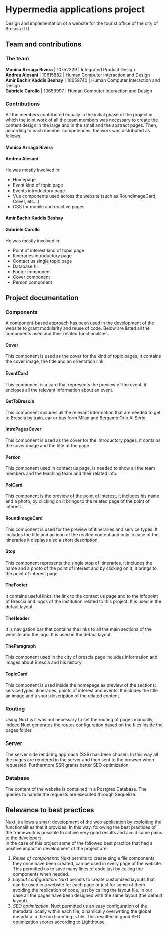 # Hypermedia applications project
Design and implementation of a website for the tourist office of the city of Brescia (IT).
## Team and contributions
### The team
**Monica Arriaga Rivera** | 10752329 | Integrated Product Design  
**Andrea Alesani** | 10615882 | Human Computer Interaction and Design  
**Amir Bachir Kaddis Beshay** | 10659740 | Human Computer Interaction and Design  
**Gabriele Carollo** | 10659997 | Human Computer Interaction and Design  
### Contributions
All the members contributed equally in the initial phase of the project in which the joint work of all the team members was necessary to create the content design in the large and in the small and the abstract pages.
Then, according to each member competences, the work was distributed as follows. 
#### Monica Arriaga Rivera
#### Andrea Alesani
He was mostly involved in:
* Homepage
* Event kind of topic page
* Events introductory page
* Vue components used across the website (such as RoundImageCard, Cover, etc...)
* CSS for mobile and reactive pages
#### Amir Bachir Kaddis Beshay
#### Gabriele Carollo
He was mostly involved in:
* Point of interest kind of topic page
* Itineraries introductory page
* Contact us single topic page
* Database fill
* Footer component
* Cover component
* Person component
## Project documentation
### Components
A component-based approach has been used in the development of the website to grant modularity and reuse of code. Below are listed all the components used and their related functionalities.
#### Cover
This component is used as the cover for the kind of topic pages, it contains the cover image, the title and an orientation link.
#### EventCard
This component is a card that represents the preview of the event, it encloses all the relevant information about an event.
#### GetToBrescia
This component includes all the relevant information that are needed to get to Brescia by train, car or bus form Milan and Bergamo Orio Al Serio.
#### IntroPagesCover
This component is used as the cover for the introductory pages, it contains the cover image and the title of the page.
#### Person
This component used in contact us page, is needed to show all the team members and the teaching team and their related info.
#### PoICard
This component is the preview of the point of interest, it includes his name and a photo, by clicking on it brings to the related page of the point of interest.
#### RoundImageCard
This component is used for the preview of itineraries and service types. It includes the title and an icon of the realted content and only in case of the itineraries it displays also a short description.
#### Stop
This component represents the single stop of itineraries, it includes the name and a photo of the point of interest and by clicking on it, it brings to the point of interest page.
#### TheFooter
It contains useful links, the link to the contact us page and to the infopoint of Brescia and logos of the institution related to this project. It is used in the defaut layout.
#### TheHeader
It is navigation bar that contains the links to all the main sections of the website and the logo. It is used in the defaut layout.
#### TheParagraph
This component used in the city of brescia page includes information and images about Brescia and his history.
#### TopicCard
This component is used inside the homepage as preview of the sections: service types, itineraries, points of interest and events. It includes the title an image and a short description of the related content.
### Routing 
Using Nuxt.js it was not necessary to set the routing of pages manually, indeed Nuxt generates the routes configuration based on the files inside the pages folder.
### Server
The server side rendiring approach (SSR) has been chosen. In this way all the pages are rendered in the server and then sent to the browser when requested. Furthermore SSR grants better SEO optimization.
### Database
The content of the website is contained in a Postgres Database. The queries to handle the requests are executed through Sequelize.

## Relevance to best practices
Nuxt.js allows a smart development of the web application by exploiting the functionalities that it provides. In this way, following the best practices of the framework is possible to achive very good results and avoid some pains to the developers.   
In the case of this project some of the followed best practice that had a positive impact in development of the project are:
1. *Reuse of components*: Nuxt permits to create single file components, they once have been created, can be used in every page of the website. This permitted us to save many lines of code just by calling the components when needed.
2. *Layout configuration*: Nuxt permits to create customized layouts that can be used in a website for each page or just for some of them avoiding the replication of code, just by calling the layout file. In our case all the pages have been designed with the same layout (the default layout).
3. *SEO optimization*: Nuxt permitted us an easy configuration of the metadata locally within each file, dinamically overwriting the global metadata in the nuxt.confing.js file. This resulted in good SEO optimization scores according to Lighthouse.

